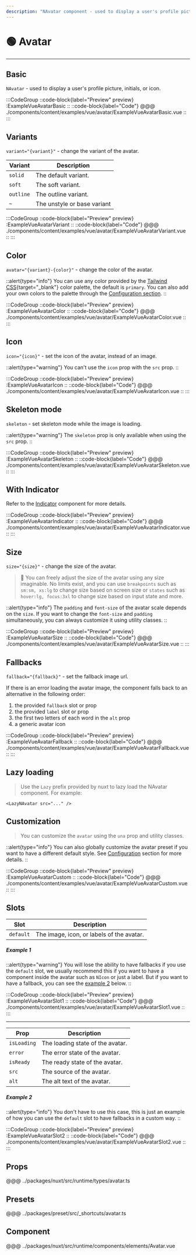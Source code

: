 ```yaml
---
description: "NAvatar component - used to display a user's profile picture, initials, or icon."
---
```


# 🟢 Avatar

---

## Basic

`NAvatar` - used to display a user's profile picture, initials, or icon.

:::CodeGroup
::code-block{label="Preview" preview}
  :ExampleVueAvatarBasic
::
::code-block{label="Code"}
@@@ ./components/content/examples/vue/avatar/ExampleVueAvatarBasic.vue
::
:::

## Variants

`variant="{variant}"` - change the variant of the avatar.

| Variant   | Description                 |
| --------- | --------------------------- |
| `solid`   | The default variant.        |
| `soft`    | The soft variant.           |
| `outline` | The outline variant.        |
| `~`       | The unstyle or base variant |

:::CodeGroup
::code-block{label="Preview" preview}
  :ExampleVueAvatarVariant
::
::code-block{label="Code"}
@@@ ./components/content/examples/vue/avatar/ExampleVueAvatarVariant.vue
::
:::

## Color

`avatar="{variant}-{color}"` - change the color of the avatar.

::alert{type="info"}
You can use any color provided by the [Tailwind CSS](https://tailwindcss.com/docs/customizing-colors){target="_blank"} color palette, the default is `primary`. You can also add your own colors to the palette through the [Configuration section](/#getting-started/configuration).
::

:::CodeGroup
::code-block{label="Preview" preview}
  :ExampleVueAvatarColor
::
::code-block{label="Code"}
@@@ ./components/content/examples/vue/avatar/ExampleVueAvatarColor.vue
::
:::

## Icon

`icon="{icon}"` - set the icon of the avatar, instead of an image.

::alert{type="warning"}
You can't use the `icon` prop with the `src` prop.
::

:::CodeGroup
::code-block{label="Preview" preview}
  :ExampleVueAvatarIcon
::
::code-block{label="Code"}
@@@ ./components/content/examples/vue/avatar/ExampleVueAvatarIcon.vue
::
:::

## Skeleton mode

`skeleton` - set skeleton mode while the image is loading.

::alert{type="warning"}
The `skeleton` prop is only available when using the `src` prop.
::

:::CodeGroup
::code-block{label="Preview" preview}
  :ExampleVueAvatarSkeleton
::
::code-block{label="Code"}
@@@ ./components/content/examples/vue/avatar/ExampleVueAvatarSkeleton.vue
::
:::

## With Indicator

Refer to the [Indicator](indicator) component for more details.

:::CodeGroup
::code-block{label="Preview" preview}
  :ExampleVueAvatarIndicator
::
::code-block{label="Code"}
@@@ ./components/content/examples/vue/avatar/ExampleVueAvatarIndicator.vue
::
:::

## Size

`size="{size}"` - change the size of the avatar.

> 🚀 You can freely adjust the size of the avatar using any size imaginable. No limits exist, and you can use `breakpoints` such as `sm:sm, xs:lg` to change size based on screen size or `states` such as `hover:lg, focus:3xl` to change size based on input state and more.

::alert{type="info"}
The `padding` and `font-size` of the avatar scale depends on the `size`. If you want to change the `font-size` and `padding` simultaneously, you can always customize it using utility classes.
::

:::CodeGroup
::code-block{label="Preview" preview}
  :ExampleVueAvatarSize
::
::code-block{label="Code"}
@@@ ./components/content/examples/vue/avatar/ExampleVueAvatarSize.vue
::
:::

## Fallbacks

`fallback="{fallback}"` - set the fallback image url.

If there is an error loading the avatar image, the component falls back to an alternative in the following order:

1. the provided `fallback` slot or prop
2. the provided `label` slot or prop
3. the first two letters of each word in the `alt` prop
4. a generic avatar icon

:::CodeGroup
::code-block{label="Preview" preview}
  :ExampleVueAvatarFallback
::
::code-block{label="Code"}
@@@ ./components/content/examples/vue/avatar/ExampleVueAvatarFallback.vue
::
:::

## Lazy loading

> Use the `Lazy` prefix provided by nuxt to lazy load the NAvatar component. For example:

`<LazyNAvatar src="..." />`

## Customization

> You can customize the `avatar` using the `una` prop and utility classes.

::alert{type="info"}
  You can also globally customize the avatar preset if you want to have a different default style. See [Configuration](/#getting-started/configuration) section for more details.
::

:::CodeGroup
::code-block{label="Preview" preview}
 :ExampleVueAvatarCustom
::
::code-block{label="Code"}
@@@ ./components/content/examples/vue/avatar/ExampleVueAvatarCustom.vue
::
:::

## Slots

| Slot      | Description                               |
| --------- | ----------------------------------------- |
| `default` | The image, icon, or labels of the avatar. |

##### Example 1

::alert{type="warning"}
You will lose the ability to have fallbacks if you use the `default` slot, we usually recommend this if you want to have a component inside the avatar such as `NIcon` or just a label. But if you want to have a fallback, you can see the [example 2](#example-2) below.
::

:::CodeGroup
::code-block{label="Preview" preview}
 :ExampleVueAvatarSlot1
::
::code-block{label="Code"}
@@@ ./components/content/examples/vue/avatar/ExampleVueAvatarSlot1.vue
::
:::

---

| Prop        | Description                      |
| ----------- | -------------------------------- |
| `isLoading` | The loading state of the avatar. |
| `error`     | The error state of the avatar.   |
| `isReady`   | The ready state of the avatar.   |
| `src`       | The source of the avatar.        |
| `alt`       | The alt text of the avatar.      |

##### Example 2

::alert{type="info"}
You don't have to use this case, this is just an example of how you can use the `default` slot to have fallbacks in a custom way.
::

:::CodeGroup
::code-block{label="Preview" preview}
 :ExampleVueAvatarSlot2
::
::code-block{label="Code"}
@@@ ./components/content/examples/vue/avatar/ExampleVueAvatarSlot2.vue
::
:::

## Props
@@@ ../packages/nuxt/src/runtime/types/avatar.ts

## Presets
@@@ ../packages/preset/src/_shortcuts/avatar.ts

## Component
@@@ ../packages/nuxt/src/runtime/components/elements/Avatar.vue

